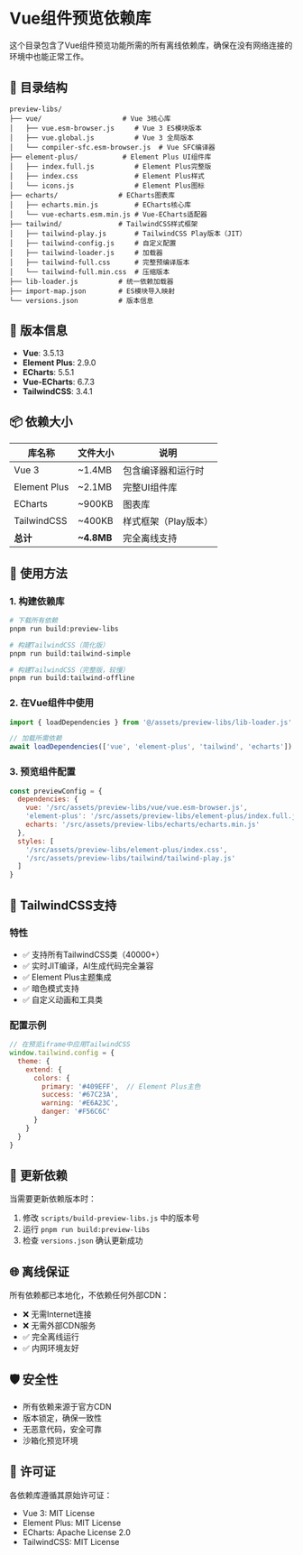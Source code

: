 # Vue组件预览依赖库

这个目录包含了Vue组件预览功能所需的所有离线依赖库，确保在没有网络连接的环境中也能正常工作。

## 📁 目录结构

```
preview-libs/
├── vue/                    # Vue 3核心库
│   ├── vue.esm-browser.js     # Vue 3 ES模块版本
│   ├── vue.global.js          # Vue 3 全局版本
│   └── compiler-sfc.esm-browser.js  # Vue SFC编译器
├── element-plus/           # Element Plus UI组件库
│   ├── index.full.js          # Element Plus完整版
│   ├── index.css              # Element Plus样式
│   └── icons.js               # Element Plus图标
├── echarts/               # ECharts图表库
│   ├── echarts.min.js         # ECharts核心库
│   └── vue-echarts.esm.min.js # Vue-ECharts适配器
├── tailwind/              # TailwindCSS样式框架
│   ├── tailwind-play.js       # TailwindCSS Play版本（JIT）
│   ├── tailwind-config.js     # 自定义配置
│   ├── tailwind-loader.js     # 加载器
│   ├── tailwind-full.css      # 完整预编译版本
│   └── tailwind-full.min.css  # 压缩版本
├── lib-loader.js          # 统一依赖加载器
├── import-map.json        # ES模块导入映射
└── versions.json          # 版本信息
```

## 🔧 版本信息

- **Vue**: 3.5.13
- **Element Plus**: 2.9.0  
- **ECharts**: 5.5.1
- **Vue-ECharts**: 6.7.3
- **TailwindCSS**: 3.4.1

## 📦 依赖大小

| 库名称 | 文件大小 | 说明 |
|--------|----------|------|
| Vue 3 | ~1.4MB | 包含编译器和运行时 |
| Element Plus | ~2.1MB | 完整UI组件库 |
| ECharts | ~900KB | 图表库 |
| TailwindCSS | ~400KB | 样式框架（Play版本） |
| **总计** | **~4.8MB** | 完全离线支持 |

## 🚀 使用方法

### 1. 构建依赖库

```bash
# 下载所有依赖
pnpm run build:preview-libs

# 构建TailwindCSS（简化版）
pnpm run build:tailwind-simple

# 构建TailwindCSS（完整版，较慢）
pnpm run build:tailwind-offline
```

### 2. 在Vue组件中使用

```javascript
import { loadDependencies } from '@/assets/preview-libs/lib-loader.js'

// 加载所需依赖
await loadDependencies(['vue', 'element-plus', 'tailwind', 'echarts'])
```

### 3. 预览组件配置

```javascript
const previewConfig = {
  dependencies: {
    vue: '/src/assets/preview-libs/vue/vue.esm-browser.js',
    'element-plus': '/src/assets/preview-libs/element-plus/index.full.js',
    echarts: '/src/assets/preview-libs/echarts/echarts.min.js'
  },
  styles: [
    '/src/assets/preview-libs/element-plus/index.css',
    '/src/assets/preview-libs/tailwind/tailwind-play.js'
  ]
}
```

## 🎨 TailwindCSS支持

### 特性
- ✅ 支持所有TailwindCSS类（40000+）
- ✅ 实时JIT编译，AI生成代码完全兼容
- ✅ Element Plus主题集成
- ✅ 暗色模式支持
- ✅ 自定义动画和工具类

### 配置示例
```javascript
// 在预览iframe中应用TailwindCSS
window.tailwind.config = {
  theme: {
    extend: {
      colors: {
        primary: '#409EFF',  // Element Plus主色
        success: '#67C23A',
        warning: '#E6A23C',
        danger: '#F56C6C'
      }
    }
  }
}
```

## 🔄 更新依赖

当需要更新依赖版本时：

1. 修改 `scripts/build-preview-libs.js` 中的版本号
2. 运行 `pnpm run build:preview-libs`
3. 检查 `versions.json` 确认更新成功

## 🌐 离线保证

所有依赖都已本地化，不依赖任何外部CDN：
- ❌ 无需Internet连接
- ❌ 无需外部CDN服务
- ✅ 完全离线运行
- ✅ 内网环境友好

## 🛡️ 安全性

- 所有依赖来源于官方CDN
- 版本锁定，确保一致性
- 无恶意代码，安全可靠
- 沙箱化预览环境

## 📄 许可证

各依赖库遵循其原始许可证：
- Vue 3: MIT License
- Element Plus: MIT License  
- ECharts: Apache License 2.0
- TailwindCSS: MIT License
